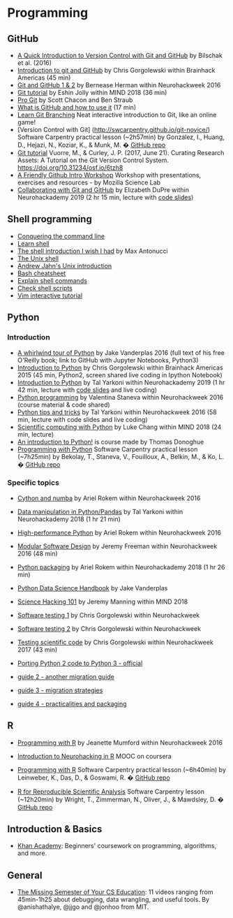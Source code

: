# Programming

## GitHub

- [A Quick Introduction to Version Control with Git and GitHub](https://journals.plos.org/ploscompbiol/article?id=10.1371/journal.pcbi.1004668)
  by Bilschak et al. (2016)
- [Introduction to git and GitHub](https://www.youtube.com/watch?v=XyMCsEGPcjM&list=PLNt4AJV1JZbfq0vdD4vcITV7x3OqGxLKp)
  by Chris Gorgolewski within Brainhack Americas (45 min)
- [Git and GitHub 1 & 2](https://neurohackademy.org/course/git-and-github/) by
  Bernease Herman within Neurohackweek 2016
- [Git tutorial](https://www.youtube.com/watch?v=0DGCnBZBoc0&index=2&t=5s&list=PLEE6ggCEJ0H0KOlMKx_PUVB_16VoCfGj9)
  by Eshin Jolly within MIND 2018 (36 min)
- [Pro Git](https://git-scm.com/book/en/v2) by Scott Chacon and Ben Straub
- [What is GitHub and how to use it](https://www.youtube.com/watch?v=AnftV9HBPSc)
  (17 min)
- [Learn Git Branching](https://learngitbranching.js.org/) Neat interactive
  introduction to Git, like an online game!
- [Version Control with Git] (http://swcarpentry.github.io/git-novice/) Software
  Carpentry practical lesson (~2h57min) by Gonzalez, I., Huang, D., Hejazi, N.,
  Koziar, K., & Munk, M. �
  [GitHub repo](https://github.com/swcarpentry/git-novice)
- [Git tutorial](https://psyarxiv.com/6tzh8/) Vuorre, M., & Curley, J. P. (2017,
  June 21). Curating Research Assets: A Tutorial on the Git Version Control
  System. https://doi.org/10.31234/osf.io/6tzh8
- [A Friendly Github Intro Workshop](https://kirstiejane.github.io/friendly-github-intro/)
  Workshop with presentations, exercises and resources - by Mozilla Science Lab
- [Collaborating with Git and GitHub](https://neurohackademy.org/course/collaborating-with-git-and-github/)
  by Elizabeth DuPre within Neurohackademy 2019 (2 hr 15 min, lecture with
  [code slides](https://emdupre.github.io/git-course/))

## Shell programming

- [Conquering the command line](http://conqueringthecommandline.com/book/frontmatter)
- [Learn shell](https://www.learnshell.org/)
- [The shell introduction I wish I had](https://dev.to/maxwell_dev/the-shell-introduction-i-wish-i-had-551k)
  by Max Antonucci
- [The Unix shell](http://swcarpentry.github.io/shell-novice/)
- [Andrew Jahn's Unix introduction](https://www.youtube.com/watch?v=dBDmIhSWfnM&list=PLIQIswOrUH6992C4FDDCNCIaK4R2FIOCB)
- [Bash cheatsheet](https://devhints.io/bash)
- [Explain shell commands](https://explainshell.com/)
- [Check shell scripts](https://www.shellcheck.net/)
- [Vim interactive tutorial](https://www.openvim.com/)

## Python

### Introduction

- [A whirlwind tour of Python](https://jakevdp.github.io/WhirlwindTourOfPython/)
  by Jake Vanderplas 2016 (full text of his free O'Reilly book; link to GitHub
  with Jupyter Notebooks, Python3)
- [Introduction to Python](https://www.youtube.com/watch?v=3y55b_Md-N8&list=PLNt4AJV1JZbfq0vdD4vcITV7x3OqGxLKp&t=0s&index=3)
  by Chris Gorgolewski within Brainhack Americas 2015 (45 min, Python2, screen
  shared live coding in Ipython Notebook)
- [Introduction to Python](https://neurohackademy.org/course/introduction-to-python-2/)
  by Tal Yarkoni within Neurohackademy 2019 (1 hr 42 min, lecture with
  [code slides](https://github.com/neurohackademy/introduction-to-python/blob/master/introduction-to-python.ipynb)
  and live coding)
- [Python programming](https://neurohackademy.org/course/python-programming/) by
  Valentina Staneva within Neurohackweek 2016 (course material & code shared)
- [Python tips and tricks](https://neurohackademy.org/course/python-tips-and-tricks/)
  by Tal Yarkoni within Neurohackweek 2016 (58 min, lecture with code slides and
  live coding)
- [Scientific computing with Python](https://www.youtube.com/watch?v=RhNfnQlnCEo&index=18&t=0s&list=PLEE6ggCEJ0H0KOlMKx_PUVB_16VoCfGj9)
  by Luke Chang within MIND 2018 (24 min, lecture)
- [An introduction to Python!](https://cogs18.github.io/intro/) is course made
  by Thomas Donoghue
- [Programming with Python](https://swcarpentry.github.io/python-novice-inflammation/)
  Software Carpentry practical lesson (~7h25min) by Bekolay, T., Staneva, V.,
  Fouilloux, A., Belkin, M., & Ko, L. �
  [GitHub repo](https://github.com/swcarpentry/python-novice-inflammation)

### Specific topics

- [Cython and numba](https://neurohackademy.org/course/cython-and-numba/) by
  Ariel Rokem within Neurohackweek 2016
- [Data manipulation in Python/Pandas](https://neurohackademy.org/course/complex-data-structures/)
  by Tal Yarkoni within Neurohackademy 2018 (1 hr 21 min)
- [High-performance Python](https://neurohackademy.org/course/high-performance-python/)
  by Ariel Rokem within Neurohackweek 2016
- [Modular Software Design](https://neurohackademy.org/course/modular-software-design/)
  by Jeremy Freeman within Neurohackweek 2016 (48 min)
- [Python packaging](https://neurohackademy.org/course/python-packaging/) by
  Ariel Rokem within Neurohackademy 2018 (1 hr 26 min)
- [Python Data Science Handbook](https://jakevdp.github.io/PythonDataScienceHandbook/)
  by Jake Vanderplas
- [Science Hacking 101](https://www.youtube.com/watch?v=Gin8_AITmS0) by Jeremy
  Manning within MIND 2018
- [Software testing 1](https://neurohackademy.org/course/software-testing/) by
  Chris Gorgolewski within Neurohackweek
- [Software testing 2](https://neurohackademy.org/course/software-testing-2/) by
  Chris Gorgolewski within Neurohackweek

- [Testing scientific code](https://neurohackademy.org/course/testing-scientific-code/)
  by Chris Gorgolewski within Neurohackweek 2017 (43 min)

- [Porting Python 2 code to Python 3 - official](https://docs.python.org/3/howto/pyporting.html)

- [guide 2 - another migration guide](http://blog.pyspoken.com/2018/02/13/python-2-to-3-migration-guide/)
- [guide 3 - migration strategies](http://python3porting.com/strategies.html)

- [guide 4 - practicalities and packaging](https://python3statement.org/practicalities)

## R

- [Programming with R](https://neurohackademy.org/course/programming-with-r/) by
  Jeanette Mumford within Neurohackweek 2016

- [Introduction to Neurohacking in R](https://www.coursera.org/learn/neurohacking)
  MOOC on coursera
- [Programming with R](http://swcarpentry.github.io/r-novice-inflammation/)
  Software Carpentry practical lesson (~6h40min) by Leinweber, K., Das, D., &
  Goswami, R. �
  [GitHub repo](https://github.com/swcarpentry/r-novice-inflammation)
- [R for Reproducible Scientific Analysis](http://swcarpentry.github.io/r-novice-gapminder/)
  Software Carpentry lesson (~12h20min) by Wright, T., Zimmerman, N., Oliver,
  J., & Mawdsley, D. �
  [GitHub repo](https://github.com/swcarpentry/r-novice-gapminder)

## Introduction & Basics

- [Khan Academy](https://www.khanacademy.org/): Beginners' coursework on
  programming, algorithms, and more.

## General

- [The Missing Semester of Your CS Education](https://missing.csail.mit.edu/):
  11 videos ranging from 45min-1h25 about debugging, data wrangling, and useful
  tools. By @anishathalye, @jjgo and @jonhoo from MIT.
